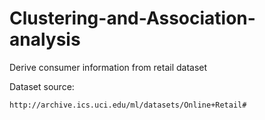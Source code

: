# Clustering-and-Association-analysis
Derive consumer information from retail dataset

Dataset source:
```
http://archive.ics.uci.edu/ml/datasets/Online+Retail#
```

